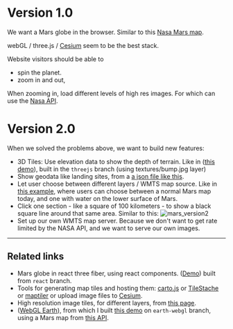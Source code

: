 # Version 1.0

We want a Mars globe in the browser. Similar to this [Nasa Mars map](https://trek.nasa.gov/mars/#).

webGL / three.js / [Cesium](https://github.com/CesiumGS/cesium) seem to be the best stack.

Website visitors should be able to

- spin the planet.
- zoom in and out,

When zooming in, load different levels of high res images. For which can use the [Nasa API](https://api.nasa.gov/?search=mars).

# Version 2.0

When we solved the problems above, we want to build new features:

- 3D Tiles: Use elevation data to show the depth of terrain. Like in ([this demo](https://60411c631a034500071134b2--compassionate-hodgkin-5fe53e.netlify.app/)), built in the `threejs` branch (using textures/bump.jpg layer)
- Show geodata like landing sites, from a [a json file like this](mars_landings.geojson).
- Let user choose between different layers / WMTS map source. Like in [this example](https://source.opennews.org/articles/how-we-made-rewind-red-planet), where users can choose between a normal Mars map today, and one with water on the lower surface of Mars.
- Click one section - like a square of 100 kilometers - to show a black square line around that same area. Similar to this:
![mars_version2](https://user-images.githubusercontent.com/79759818/110023594-a038a800-7d2d-11eb-960c-5660e8b69b12.jpg)
- Set up our own WMTS map server. Because we don't want to get rate limited by the NASA API, and we want to serve our own images.

---

## Related links

- Mars globe in react three fiber, using react components. ([Demo](https://6040f862046d3300076eb558--compassionate-hodgkin-5fe53e.netlify.app/)) built from `react` branch.
- Tools for generating map tiles and hosting them: [carto.js](https://github.com/CartoDB/carto.js) or [TileStache](https://github.com/TileStache/TileStache) or [maptiler](https://support.maptiler.com/i70-create-a-3d-online-globe) or upload image files to [Cesium](https://cesium.com/docs/tutorials/uploading/).
- High resolution image tiles, for different layers, from [this page](http://www.celestiamotherlode.net/addon/addon_237.html).
- ([WebGL Earth](http://examples.webglearth.com/#helloworld)), from which I built [this demo](https://60411e2160bdf4000764fe13--compassionate-hodgkin-5fe53e.netlify.app/) on `earth-webgl` branch, using a Mars map from [this API](https://www.openplanetary.org/opm-basemaps/opm-mars-basemap-v0-2).
